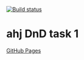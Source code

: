 [![Build status](https://ci.appveyor.com/api/projects/status/hr60c3rf6lrtl785?svg=true)](https://ci.appveyor.com/project/qvvverty/ahj-dnd-1)
# ahj DnD task 1
[GitHub Pages](https://qvvverty.github.io/ahj-dnd-1/)
